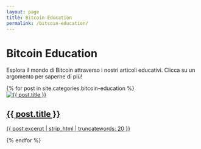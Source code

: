 ```yaml
---
layout: page
title: Bitcoin Education
permalink: /bitcoin-education/
---
```


# Bitcoin Education

Esplora il mondo di Bitcoin attraverso i nostri articoli educativi. Clicca su un argomento per saperne di più!

<div class="education-grid">
  {% for post in site.categories.bitcoin-education %}
    <div class="education-item">
      <a href="{{ post.url | relative_url }}">
        <img src="{{ post.image | default: '/assets/images/default-bitcoin.jpg' | relative_url }}" alt="{{ post.title }}">
        <h2>{{ post.title }}</h2>
        <p>{{ post.excerpt | strip_html | truncatewords: 20 }}</p>
      </a>
    </div>
  {% endfor %}
</div>
